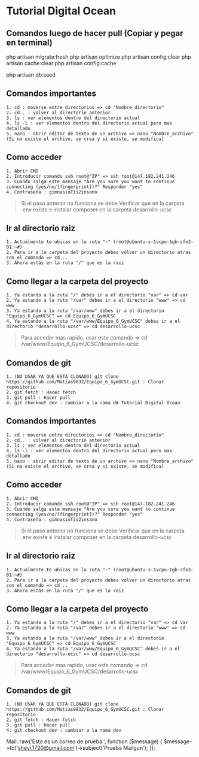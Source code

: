 # Tutorial Digital Ocean

## Comandos luego de hacer pull (Copiar y pegar en terminal)

php artisan migrate:fresh
php artisan optimize 
php artisan config:clear
php artisan cache:clear
php artisan config:cache

php artisan db:seed

## Comandos importantes
    1. cd : moverse entre directorios => cd "Nombre_directorio"
    2. cd.. : volver al directorio anterior
    3. ls : ver elementos dentro del directorio actual
    4. ls -l : ver elementos dentro del directorio actual pero mas detallado
    5. nano : abrir editor de texto de un archivo => nano "Nombre_archivo" (Si no existe el archivo, se crea y si existe, se modifica)

## Como acceder
    1. Abrir CMD
    2. Introducir comando ssh root@"IP" => ssh root@147.182.241.246 
    3. Cuando salga este mensaje "Are you sure you want to continue connecting (yes/no/[fingerprint])?" Responder "yes"
    4. Contraseña : gimnasioTis2insano

> Si el paso anterior no funciona se debe Verificar que en la carpeta .env existe e instalar composer en la carpeta desarrollo-ucsc

## Ir al directorio raiz  
    1. Actualmente te ubicas en la ruta "~" (root@ubuntu-s-1vcpu-1gb-sfo3-01:~#)
    2. Para ir a la carpeta del proyecto debes volver un directorio atras con el comando => cd ..
    3. Ahora estás en la ruta "/" que es la raiz

## Como llegar a la carpeta del proyecto
    1. Ya estando a la ruta "/" debes ir a el directorio "var" => cd var 
    2. Ya estando a la ruta "/var" debes ir a el directorio "www" => cd www
    3. Ya estando a la ruta "/var/www" debes ir a el directorio "Equipo_6_GymUCSC" => cd Equipo_6_GymUCSC
    4. Ya estando a la ruta "/var/www/Equipo_6_GymUCSC" debes ir a el directorio "desarrollo-ucsc" => cd desarrollo-ucsc

>Para acceder mas rapido, usar este comando => cd /var/www/Equipo_6_GymUCSC/desarrollo-ucsc

## Comandos de git
    1. (NO USAR YA QUE ESTÁ CLONADO) git clone https://github.com/Matias9832/Equipo_6_GymUCSC.git : Clonar repositorio 
    2. git fetch : Hacer fetch  
    3. git pull : Hacer pull
    4. git checkout dev : cambiar a la rama d# Tutorial Digital Ocean
 
## Comandos importantes
    1. cd : moverse entre directorios => cd "Nombre_directorio"
    2. cd.. : volver al directorio anterior
    3. ls : ver elementos dentro del directorio actual
    4. ls -l : ver elementos dentro del directorio actual pero mas detallado
    5. nano : abrir editor de texto de un archivo => nano "Nombre_archivo" (Si no existe el archivo, se crea y si existe, se modifica)

## Como acceder
    1. Abrir CMD
    2. Introducir comando ssh root@"IP" => ssh root@147.182.241.246 
    3. Cuando salga este mensaje "Are you sure you want to continue connecting (yes/no/[fingerprint])?" Responder "yes"
    4. Contraseña : gimnasioTis2insano

> Si el paso anterior no funciona se debe Verificar que en la carpeta .env existe e instalar composer en la carpeta desarrollo-ucsc

## Ir al directorio raiz  
    1. Actualmente te ubicas en la ruta "~" (root@ubuntu-s-1vcpu-1gb-sfo3-01:~#)
    2. Para ir a la carpeta del proyecto debes volver un directorio atras con el comando => cd ..
    3. Ahora estás en la ruta "/" que es la raiz

## Como llegar a la carpeta del proyecto
    1. Ya estando a la ruta "/" debes ir a el directorio "var" => cd var 
    2. Ya estando a la ruta "/var" debes ir a el directorio "www" => cd www
    3. Ya estando a la ruta "/var/www" debes ir a el directorio "Equipo_6_GymUCSC" => cd Equipo_6_GymUCSC
    4. Ya estando a la ruta "/var/www/Equipo_6_GymUCSC" debes ir a el directorio "desarrollo-ucsc" => cd desarrollo-ucsc

>Para acceder mas rapido, usar este comando => cd /var/www/Equipo_6_GymUCSC/desarrollo-ucsc

## Comandos de git
    1. (NO USAR YA QUE ESTÁ CLONADO) git clone https://github.com/Matias9832/Equipo_6_GymUCSC.git : Clonar repositorio 
    2. git fetch : Hacer fetch  
    3. git pull : Hacer pull
    4. git checkout dev : cambiar a la rama dev


Mail::raw('Esto es un correo de prueba.', function ($message) {
    $message->to('shevi.1720@gmail.com')->subject('Prueba Mailgun');
});